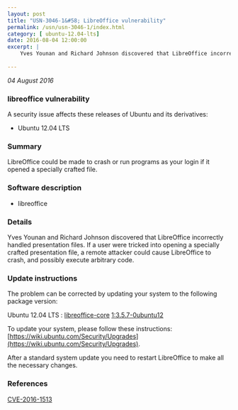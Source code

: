 ```yaml
---
layout: post
title: "USN-3046-1&#58; LibreOffice vulnerability"
permalink: /usn/usn-3046-1/index.html
category: [ ubuntu-12.04-lts]
date: 2016-08-04 12:00:00
excerpt: |
    Yves Younan and Richard Johnson discovered that LibreOffice incorrectly handled presentation files. If a user were tricked into opening a specially crafted presentation file, a remote attacker could cause LibreOffice to crash, and possibly execute arbitrary code. 
    
--- 
```

 
 

*04 August 2016*

### libreoffice vulnerability

A security issue affects these releases of Ubuntu and its derivatives:

* Ubuntu 12.04 LTS

### Summary

LibreOffice could be made to crash or run programs as your login if it opened a specially crafted file.

### Software description

* libreoffice 

### Details

Yves Younan and Richard Johnson discovered that LibreOffice incorrectly handled presentation files. If a user were tricked into opening a specially crafted presentation file, a remote attacker could cause LibreOffice to crash, and possibly execute arbitrary code. 

### Update instructions

The problem can be corrected by updating your system to the following package version:

Ubuntu 12.04 LTS
 : [libreoffice-core](https://launchpad.net/ubuntu/+source/libreoffice) <span> [1:3.5.7-0ubuntu12](https://launchpad.net/ubuntu/+source/libreoffice/1:3.5.7-0ubuntu12) </span> 

To update your system, please follow these instructions: [https://wiki.ubuntu.com/Security/Upgrades](https://wiki.ubuntu.com/Security/Upgrades).

After a standard system update you need to restart LibreOffice to make all the necessary changes. 

### References

 
 [CVE-2016-1513](http://people.ubuntu.com/~ubuntu-security/cve/CVE-2016-1513)
 

